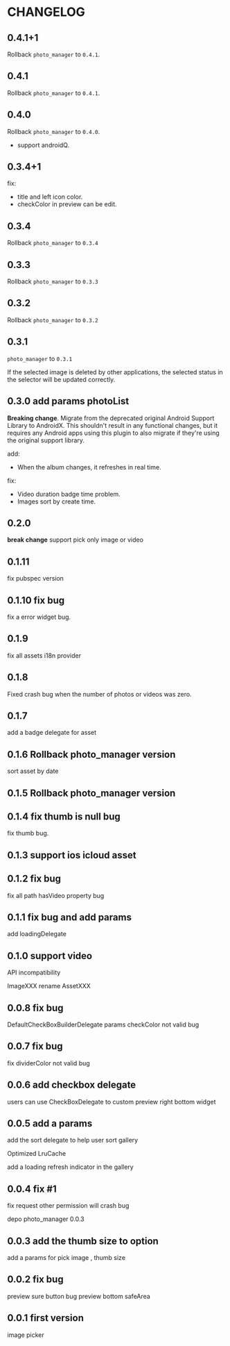 # CHANGELOG

## 0.4.1+1

Rollback `photo_manager` to `0.4.1`.

## 0.4.1

Rollback `photo_manager` to `0.4.1`.

## 0.4.0

Rollback `photo_manager` to `0.4.0`.

- support androidQ.

## 0.3.4+1

fix:

- title and left icon color.
- checkColor in preview can be edit.

## 0.3.4

Rollback `photo_manager` to `0.3.4`

## 0.3.3

Rollback `photo_manager` to `0.3.3`

## 0.3.2

Rollback `photo_manager` to `0.3.2`

## 0.3.1

`photo_manager` to `0.3.1`

If the selected image is deleted by other applications, the selected status in the selector will be updated correctly.

## 0.3.0 add params photoList

**Breaking change**. Migrate from the deprecated original Android Support Library to AndroidX. This shouldn't result in any functional changes, but it requires any Android apps using this plugin to also migrate if they're using the original support library.

add:

- When the album changes, it refreshes in real time.

fix:

- Video duration badge time problem.
- Images sort by create time.

## 0.2.0

**break change**
support pick only image or video

## 0.1.11

fix pubspec version

## 0.1.10 fix bug

fix a error widget bug.

## 0.1.9

fix all assets i18n provider

## 0.1.8

Fixed crash bug when the number of photos or videos was zero.

## 0.1.7

add a badge delegate for asset

## 0.1.6 Rollback photo_manager version

sort asset by date

## 0.1.5 Rollback photo_manager version

## 0.1.4 fix thumb is null bug

fix thumb bug.

## 0.1.3 support ios icloud asset

## 0.1.2 fix bug

fix all path hasVideo property bug

## 0.1.1 fix bug and add params

add loadingDelegate

## 0.1.0 support video

API incompatibility

ImageXXX rename AssetXXX

## 0.0.8 fix bug

DefaultCheckBoxBuilderDelegate params checkColor not valid bug

## 0.0.7 fix bug

fix dividerColor not valid bug

## 0.0.6 add checkbox delegate

users can use CheckBoxDelegate to custom preview right bottom widget

## 0.0.5 add a params

add the sort delegate to help user sort gallery

Optimized LruCache

add a loading refresh indicator in the gallery

## 0.0.4 fix #1

fix request other permission will crash bug

depo photo_manager 0.0.3

## 0.0.3 add the thumb size to option

add a params for pick image , thumb size

## 0.0.2 fix bug

preview sure button bug
preview bottom safeArea

## 0.0.1 first version

image picker
